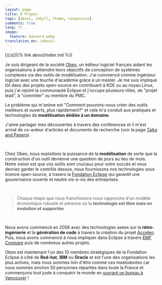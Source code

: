 ```yaml
---
layout: page
title: À Propos
tags: [about, Jekyll, theme, responsive]
comments: true
lang: fr
image:
  feature: banner4.webp
translation_en: /about/
---
```

[🇬🇧]({% link about/index.md  %}) 

Je suis dirigeant de la société [Obeo](https://www.obeosoft.com/fr/), un éditeur logiciel français aidant les organisations à atteindre leurs objectifs de conception de systèmes complexes via des outils de modélisation. J'ai commencé comme ingénieur logiciel avec une touche d'académie grâce à un master. Je me suis impliqué tôt dans des projets open-source en contribuant à KDE ou au noyau Linux, puis j'ai rejoint la communauté Eclipse et j'occupe plusieurs rôles, de "projet lead", à "commiter" ou membre du PMC.

Le problème qui m'anime est "Comment pouvons-nous créer des outils meilleurs et ouverts, plus rapidement?" et cela m'a conduit aux pratiques et technologies de **modélisation dédiée à un domaine**. 

J'aime partager mes découvertes à travers des conférences et il m'est arrivé de co-auteur d'articles et documents de recherche (voir la page [Talks and Papers](../talks)).

<br>

Chez Obeo, nous exploitons la puissance de la **modélisation** de sorte que la construction d'un outil devienne une question de jours au lieu de mois. Notre vision est que vos outils sont cruciaux pour votre succès et vous devriez garder le contrôle dessus, nous fournissons nos technologies sous licence open-source, à travers la [Fondation Eclipse](https://www.eclipse.org) qui garantit une gouvernance ouverte et neutre vis-à-vis des entreprises.

<br>

> Chaque étape que nous franchissons nous rapproche d'un modèle économique robuste et pérenne où la **technologie est libre mais en évolution et supportée**.

<br>

Nous avons commencé en 2006 avec des technologies axées sur la **rétro-ingénierie** et la **génération de code** à travers la création du projet [Acceleo](https://www.eclipse.dev/acceleo/). Puis, nous avons commencé à nous impliquer dans Eclipse à travers [EMF Compare](https://www.eclipse.dev/emf/compare/) puis de nombreux autres projets.

Obeo est maintenant l'un des 10 membres stratégiques de la Fondation Eclipse à côté de **Red-hat**, **IBM** ou **Oracle** et est l'une des organisations les plus actives, mais nous sommes loin d'être comme ces mastodontes car nous sommes environ 50 personnes réparties dans toute la France et commençons tout juste à conquérir le monde en [ouvrant un bureau à Vancouver](../obeo/north-america-here-we-come/) !


